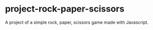 # project-rock-paper-scissors
A project of a simple rock, paper, scissors game made with Javascript.
